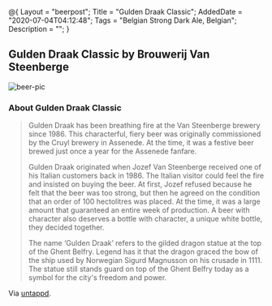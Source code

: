 @{
 Layout = "beerpost";
 Title = "Gulden Draak Classic";
 AddedDate = "2020-07-04T04:12:48";
 Tags = "Belgian Strong Dark Ale, Belgian";
 Description = "";
 }
 

## Gulden Draak Classic by Brouwerij Van Steenberge

![beer-pic]

### About Gulden Draak Classic

> Gulden Draak has been breathing fire at the Van Steenberge brewery since 1986. This characterful, fiery beer was originally commissioned by the Cruyl brewery in Assenede. At the time, it was a festive beer brewed just once a year for the Assenede fanfare.
>
> Gulden Draak originated when Jozef Van Steenberge received one of his Italian customers back in 1986. The Italian visitor could feel the fire and insisted on buying the beer. At first, Jozef refused because he felt that the beer was too strong, but then he agreed on the condition that an order of 100 hectolitres was placed. At the time, it was a large amount that guaranteed an entire week of production. A beer with character also deserves a bottle with character, a unique white bottle, they decided together.
>
> The name ‘Gulden Draak’ refers to the gilded dragon statue at the top of the Ghent Belfry. Legend has it that the dragon graced the bow of the ship used by Norwegian Sigurd Magnusson on his crusade in 1111. The statue still stands guard on top of the Ghent Belfry today as a symbol for the city's freedom and power.

Via [untappd][untappd-url].

[untappd-url]: <https://untappd.com/beer/6758>
[beer-pic]: https://jasonpowley.com/assets/img/2020-07-04-gulden-draak-classic.jpeg "Gulden Draak Classic by Brouwerij Van Steenberge"
